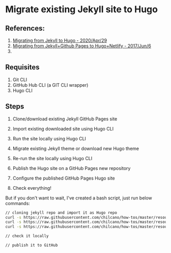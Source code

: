 # Migrate existing Jekyll site to Hugo 

## References:
1. [Migrating from Jekyll to Hugo - 2020/Apr/29](https://chenhuijing.com/blog/migrating-from-jekyll-to-hugo/)
2. [Migrating from Jekyll+Github Pages to Hugo+Netlify - 2017/Jun/6](https://www.sarasoueidan.com/blog/jekyll-ghpages-to-hugo-netlify/)
3. [](https://victoria.dev/blog/hugo-vs-jekyll-an-epic-battle-of-static-site-generator-themes/)

## Requisites

1. Git CLI
2. GitHub Hub CLI (a GIT CLI wrapper)
3. Hugo CLI

## Steps

1. Clone/download existing Jekyll GitHub Pages site

2. Import existing downloaded site using Hugo CLI

3. Run the site locally using Hugo CLI

4. Migrate existing Jekyll theme or download new Hugo theme

5. Re-run the site locally using Hugo CLI

6. Publish the Hugo site on a GitHub Pages new repository

7. Configure the published GitHub Pages Hugo site

8. Check everything!


But if you don't want to wait, I've created a bash script, just run below commands:

```sh
// cloning jekyll repo and import it as Hugo repo
curl -s https://raw.githubusercontent.com/chilcano/how-tos/master/resources/migrate_jekyll_to_hugo.sh | bash
curl -s https://raw.githubusercontent.com/chilcano/how-tos/master/resources/migrate_jekyll_to_hugo.sh | bash -s -- -t=https://github.com/vividvilla/ezhil
curl -s https://raw.githubusercontent.com/chilcano/how-tos/master/resources/migrate_jekyll_to_hugo.sh | bash -s -- --theme=https://github.com/ribice/kiss

// check it locally

// publish it to GitHub

``` 
